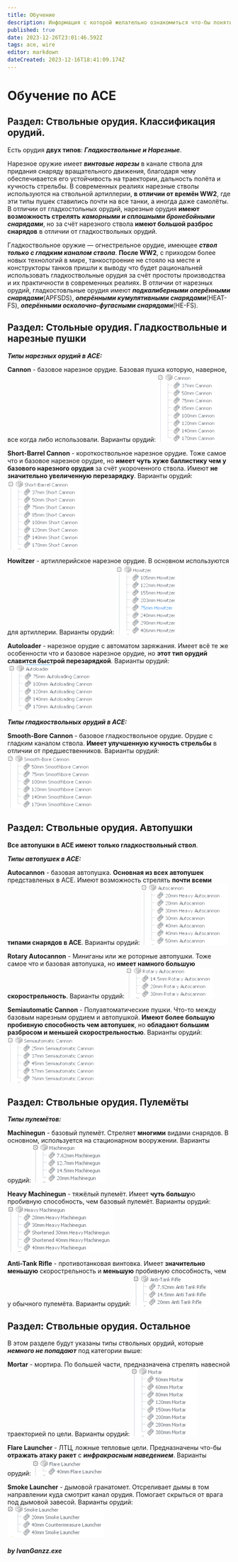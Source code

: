 ```yaml
---
title: Обучение
description: Информация с которой желательно ознакомиться что-бы понять что такое "строить на ACE"
published: true
date: 2023-12-26T23:01:46.592Z
tags: ace, wire
editor: markdown
dateCreated: 2023-12-16T18:41:09.174Z
---
```


# Обучение по ACE
## Раздел: Ствольные орудия. Классификация орудий.


Есть орудия **двух типов**: ***Гладкоствольные и Нарезные***.

Нарезное оружие имеет ***винтовые нарезы*** в канале ствола для придания снаряду вращательного движения, благодаря чему обеспечивается его устойчивость на траектории, дальность полёта и кучность стрельбы. В современных реалиях нарезные стволы используются на ствольной артиллерии, **в отличии от времён WW2**, где эти типы пушек ставились почти на все танки, а иногда даже самолёты. В отличии от гладкостольных орудий, нарезные орудия **имеют возможность стрелять** ***каморными и сплошными бронебойными снарядами***, но за счёт нарезного ствола **имеют большой разброс снарядов** в отличии от гладкоствольных орудий.

Гладкоствольное оружие — огнестрельное орудие, имеющее ***ствол только с гладким каналом ствола***. **После WW2**, с приходом более новых технологий в мире, танкостроение не стояло на месте и конструкторы танков пришли к выводу что будет рациональней использовать гладкоствольные орудия за счёт простоты производства и их практичности в современных реалиях. В отличии от нарезных орудий, гладкостовльные орудия имеют ***подкалиберными оперёнными снарядами***(APFSDS), ***оперёнными кумулятивными снарядами***(HEAT-FS), ***оперёнными осколочно-фугасными снарядами***(HE-FS).

## Раздел: Стольные орудия. Гладкоствольные и нарезные пушки

***Типы нарезных орудий в ACE:***


**Cannon** - базовое нарезное орудие. Базовая пушка которую, наверное, все когда либо использовали. Варианты орудий:
![ace_cannons.png](/ace_cannons.png)


**Short-Barrel Cannon** - короткоствольное нарезное орудие. Тоже самое что и базовое нарезное орудие, но **имеет чуть хуже баллистику чем у базового нарезного орудия** за счёт укороченного ствола. Имеют **не значительно увеличенную перезарядку**. Варианты орудий:
![ace_shortscannons.png](/ace_shortscannons.png)


**Howitzer** - артиллерийское нарезное орудие. В основном используются для артиллерии. Варианты орудий:
![ace_howitzers.png](/ace_howitzers.png)


**Autoloader** - нарезное орудие с автоматом заряжания. Имеет всё те же особенности что и базовое нарезное орудие, но **этот тип орудий славится быстрой перезарядкой**. Варианты орудий:
![ace_autoloadingcannons.png](/ace_autoloadingcannons.png)

***Типы гладкоствольных орудий в ACE:***

**Smooth-Bore Cannon** - базовое гладкоствольное орудие. Орудие с гладким каналом ствола. **Имеет улучшенную кучность стрельбы** в отличии от предшественников. Варианты орудий:
![ace_smoothbore.png](/ace_smoothbore.png)


## Раздел: Ствольные орудия. Автопушки

**Все автопушки в ACE имеют только гладкоствольный ствол**.

***Типы автопушек в ACE:***

**Autocannon** - базовая автопушка. **Основная из всех автопушек** представленых в ACE. Имеют возможность стрелять **почти всеми типами снарядов в ACE**. Варианты орудий:
![ace_autocannons.png](/ace_autocannons.png) 

**Rotary Autocannon** - Миниганы или же роторные автопушки. Тоже самое что и базовая автопушка, но **имеет намного большую скорострельность**. Варианты орудий:
![ace_rotaryautocannons.png](/ace_rotaryautocannons.png) 

**Semiautomatic Cannon** - Полуавтоматические пушки. Что-то между базовым нарезным орудием и автопушкой. **Имеют более большую пробивную способность чем автопушек**, но **обладают большим разбросом и меньшей скорострельностью**. Варианты орудий:
![ace_semiautomatic.png](/ace_semiautomatic.png)


## Раздел: Ствольные орудия. Пулемёты

***Типы пулемётов:***

**Machinegun** - базовый пулемёт. Стреляет **многими** видами снарядов. В основном, используется на стационарном вооружении. Варианты орудий:
![ace_machinegun.png](/ace_machinegun.png)

**Heavy Machinegun** - тяжёлый пулемёт. Имеет **чуть большу**ю пробивную способность, чем базовый пулемёт. Варианты орудий:
![ace_heavy_machinegun.png](/ace_heavy_machinegun.png)

**Anti-Tank Rifle** - противотанковая винтовка. Имеет **значительно меньшую** скорострельность и **меньшую** пробивную способность, чем у обычного пулемёта. Варианты орудий:
![ace_anti-tank_rifle.png](/ace_anti-tank_rifle.png)






## Раздел: Ствольные орудия. Остальное

В этом разделе будут указаны типы ствольных орудий, которые ***немного не попадают*** под категории выше:

**Mortar** - мортира. По большей части, предназначена стрелять навесной траекторией по цели. Варианты орудий:
![ace_mortars.png](/ace_mortars.png)

**Flare Launcher** - ЛТЦ, ложные тепловые цели. Предназначены что-бы **отражать атаку ракет** с ***инфракрасным наведением***. Варианты орудий:
![ace_flare_launcher.png](/ace_flare_launcher.png)

**Smoke Launcher** - дымовой гранатомет. Отсреливает дымы в том направлении куда смотрит канал орудия. Помогает скрыться от врага под дымовой завесой. Варианты орудий:
![ace_smoke_launchers.png](/ace_smoke_launchers.png)







##### by IvanGanzz.exe